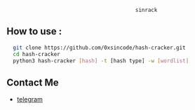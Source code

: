                                              sinrack




## How to use :



```bash
  git clone https://github.com/0xsincode/hash-cracker.git
  cd hash-cracker
  python3 hash-cracker [hash] -t [hash type] -w [wordlist]
```

    
## Contact Me

 - [telegram](https://t.me/sincodee)



